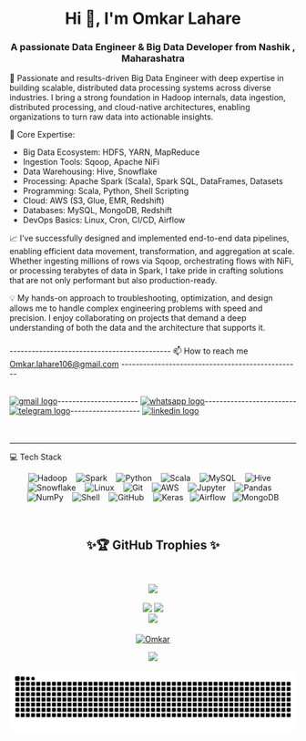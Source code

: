<h1 align="center">Hi 👋, I'm Omkar Lahare</h1>
<h3 align="center">A passionate Data Engineer & Big Data Developer from Nashik , Maharashatra</h3>


<p align="left">🚀 Passionate and results-driven Big Data Engineer with deep expertise in building scalable, distributed data processing systems across diverse industries. I bring a strong foundation in Hadoop internals, data ingestion, distributed processing, and cloud-native architectures, enabling organizations to turn raw data into actionable insights.

🔧 Core Expertise:
- Big Data Ecosystem: HDFS, YARN, MapReduce
- Ingestion Tools: Sqoop, Apache NiFi
- Data Warehousing: Hive, Snowflake
- Processing: Apache Spark (Scala), Spark SQL, DataFrames, Datasets
- Programming: Scala, Python, Shell Scripting
- Cloud: AWS (S3, Glue, EMR, Redshift)
- Databases: MySQL, MongoDB, Redshift
- DevOps Basics: Linux, Cron, CI/CD, Airflow

📈 I’ve successfully designed and implemented end-to-end data pipelines, enabling efficient data movement, transformation, and aggregation at scale. Whether ingesting millions of rows via Sqoop, orchestrating flows with NiFi, or processing terabytes of data in Spark, I take pride in crafting solutions that are not only performant but also production-ready.

💡 My hands-on approach to troubleshooting, optimization, and design allows me to handle complex engineering problems with speed and precision. I enjoy collaborating on projects that demand a deep understanding of both the data and the architecture that supports it.
</p>

###                               
--------------------------------------------   📫 How to reach me Omkar.lahare106@gmail.com     -------------------------------------------------                     
<br>
<div align="centre">
<a href="https://www.Omkar.lahare106@gmail.com">  <img src="https://img.shields.io/static/v1?message=Gmail&logo=gmail&label=&color=D14836&logoColor=white&labelColor=&style=for-the-badge" height="35" alt="gmail logo"  /></a>----------------------
  <a href="https://wa.me/+919307512181"><img src="https://img.shields.io/static/v1?message=Whatsapp&logo=whatsapp&label=&color=25D366&logoColor=white&labelColor=&style=for-the-badge" height="35" margin=2px alt="whatsapp logo"/></a>-------------------------
 <a href=https://t.me/Kyros106><img src="https://img.shields.io/static/v1?message=Telegram&logo=telegram&label=&color=2CA5E0&logoColor=white&labelColor=&style=for-the-badge" height="35" alt="telegram logo" https://web.telegram.org/a/></a>-------------------
<a href="https://www.linkedin.com/in/omkar-Lahare">  <img src="https://img.shields.io/static/v1?message=LinkedIn&logo=linkedin&label=&color=0077B5&logoColor=white&labelColor=&style=for-the-badge" height="35" alt="linkedin logo"  /></a>
</div>
<br>
<br>
<hr>

💻 Tech Stack
<p align="center">
  <img src="https://www.vectorlogo.zone/logos/apache_hadoop/apache_hadoop-icon.svg" width="40" title="Hadoop"/> &nbsp;&nbsp;
  <img src="https://www.vectorlogo.zone/logos/apache_spark/apache_spark-icon.svg" width="40" title="Spark"/> &nbsp;&nbsp;
  <img src="https://cdn.jsdelivr.net/gh/devicons/devicon/icons/python/python-original.svg" width="40" title="Python"/> &nbsp;&nbsp;
  <img src="https://cdn.jsdelivr.net/gh/devicons/devicon/icons/scala/scala-original.svg" width="40" title="Scala"/> &nbsp;&nbsp;
  <img src="https://cdn.jsdelivr.net/gh/devicons/devicon/icons/mysql/mysql-original.svg" width="40" title="MySQL"/> &nbsp;&nbsp;
  <img src="https://www.vectorlogo.zone/logos/apache_hive/apache_hive-icon.svg" width="40" title="Hive"/> &nbsp;&nbsp;
  <img src="https://www.vectorlogo.zone/logos/snowflake/snowflake-icon.svg" width="40" title="Snowflake"/> &nbsp;&nbsp;
  <img src="https://cdn.jsdelivr.net/gh/devicons/devicon/icons/linux/linux-original.svg" width="40" title="Linux"/> &nbsp;&nbsp;
  <img src="https://cdn.jsdelivr.net/gh/devicons/devicon/icons/git/git-original.svg" width="40" title="Git"/> &nbsp;&nbsp;
  <img src="https://www.vectorlogo.zone/logos/amazon_aws/amazon_aws-icon.svg" width="40" title="AWS"/> &nbsp;&nbsp;
  <img src="https://cdn.jsdelivr.net/gh/devicons/devicon/icons/jupyter/jupyter-original.svg" width="40" title="Jupyter"/> &nbsp;&nbsp;
  <img src="https://cdn.jsdelivr.net/gh/devicons/devicon/icons/pandas/pandas-original.svg" width="40" title="Pandas"/> &nbsp;&nbsp;
  <img src="https://cdn.jsdelivr.net/gh/devicons/devicon/icons/numpy/numpy-original.svg" width="40" title="NumPy"/> &nbsp;&nbsp;
  <img src="https://upload.wikimedia.org/wikipedia/commons/8/82/Gnu-bash-logo.svg" width="40" title="Shell"/> &nbsp;&nbsp;
  <img src="https://cdn.jsdelivr.net/gh/devicons/devicon/icons/github/github-original.svg" width="40" title="GitHub"/> &nbsp;&nbsp;
  <img src="https://upload.wikimedia.org/wikipedia/commons/a/ae/Keras_logo.svg" width="40" title="Keras"/> &nbsp;
  <img src="https://cdn.jsdelivr.net/gh/devicons/devicon/icons/apacheairflow/apacheairflow-original.svg" width="40" title="Airflow"/> &nbsp;
  <img src="https://cdn.jsdelivr.net/gh/devicons/devicon/icons/mongodb/mongodb-original.svg" width="40" title="MongoDB"/>
</p>

<br>

<h2 align="center">✨🏆 GitHub Trophies ✨</h2>
<br>

<p align="center">
  <img src="https://github-profile-trophy.vercel.app/?username=OmkarDeveloper1&theme=gruvbox&no-bg=false&no-frame=false&margin-w=20&margin-h=15" />
</p>


<!-- 📊 GitHub Stats -->
<div align="center">
  <img src="https://github-readme-stats.vercel.app/api?username=OmkarDeveloper1&show_icons=true&theme=dracula&count_private=true&hide_border=false" height="150" />
  <img src="https://github-readme-stats.vercel.app/api/top-langs/?username=OmkarDeveloper1&layout=compact&theme=dracula&hide_border=false" height="150" />
</div>

<!-- 🔥 Streak Stats -->
<div align="center">
  <img src="https://github-readme-streak-stats.herokuapp.com/?user=OmkarDeveloper1&theme=dracula&hide_border=false" height="200" />
</div>

<!-- 📸 Profile views -->

<br>

<!-- ☕ Support -->
<div align="center">
  <a href="https://wa.me/+919307512181">
    <img src="https://cdn.buymeacoffee.com/buttons/v2/default-yellow.png" height="50" width="210" alt="Omkar"/>
  </a>
</div>


<p align="center">
  <img src="https://komarev.com/ghpvc/?username=OmkarDeveloper1&label=Profile%20views&color=0e75b6&style=flat" />
</p>


<!-- Snake Animation -->
<div align="center">
    
  ![snake gif](https://github.com/TechnologyHell/TechnologyHell/blob/output/github-snake-dark.svg)
</div>



